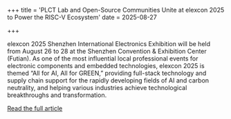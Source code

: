 +++
title = 'PLCT Lab and Open-Source Communities Unite at elexcon 2025 to Power the RISC-V Ecosystem'
date = 2025-08-27

+++

elexcon 2025 Shenzhen International Electronics Exhibition will be held from August 26 to 28 at the Shenzhen Convention & Exhibition Center (Futian). As one of the most influential local professional events for electronic components and embedded technologies, elexcon 2025 is themed “All for AI, All for GREEN,” providing full-stack technology and supply chain support for the rapidly developing fields of AI and carbon neutrality, and helping various industries achieve technological breakthroughs and transformation.

[Read the full article](https://mp.weixin.qq.com/s/HqU26th_RpWFhKcK4IQLmQ)